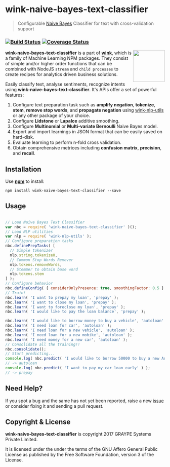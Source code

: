 
# wink-naive-bayes-text-classifier

> Configurable [Naive Bayes](https://en.wikipedia.org/wiki/Naive_Bayes_classifier) Classifier for text with cross-validation support

### [![Build Status](https://api.travis-ci.org/decisively/wink-naive-bayes-text-classifier.svg?branch=master)](https://travis-ci.org/decisively/wink-naive-bayes-text-classifier) [![Coverage Status](https://coveralls.io/repos/github/decisively/wink-naive-bayes-text-classifier/badge.svg?branch=master)](https://coveralls.io/github/decisively/wink-naive-bayes-text-classifier?branch=master)

<img align="right" src="https://decisively.github.io/wink-logos/logo-title.png" width="100px" >

**wink-naive-bayes-text-classifier** is a part of **[wink](https://www.npmjs.com/~sanjaya)**, which is a family of Machine Learning NPM packages. They consist of simple and/or higher order functions that can be combined with NodeJS `stream` and `child processes` to create recipes for analytics driven business solutions.

Easily classify text, analyse sentiments, recognize intents using **wink-naive-bayes-text-classifier**. It's APIs offer a set of powerful features:

1. Configure text preparation task such as **amplify negation**, **tokenize**, **stem**, **remove stop words**, and **propagate negation** using [wink-nlp-utils](https://www.npmjs.com/package/wink-nlp-utils) or any other package of your choice.
2. Configure **Lidstone** or **Lapalce** additive smoothing.
3. Configure **Multinomial** or **Multi-variate Bernoulli** Naive Bayes model.
4. Export and import learnings in JSON format that can be easily saved on hard-disk.
5. Evaluate learning to perform n-fold cross validation.
6. Obtain comprehensive metrices including **confusion matrix**, **precision**, and **recall**.

## Installation
Use **[npm](https://www.npmjs.com/package/wink-naive-bayes-text-classifier)** to install:
```
npm install wink-naive-bayes-text-classifier --save
```


## Usage
```javascript

// Load Naive Bayes Text Classifier
var nbc = require( 'wink-naive-bayes-text-classifier' )();
// Load NLP utilities
var nlp = require( 'wink-nlp-utils' );
// Configure preparation tasks
nbc.definePrepTasks( [
  // Simple tokenizer
  nlp.string.tokenize0,
  // Common Stop Words Remover
  nlp.tokens.removeWords,
  // Stemmer to obtain base word
  nlp.tokens.stem
] );
// Configure behavior
nbc.defineConfig( { considerOnlyPresence: true, smoothingFactor: 0.5 } );
// Train!
nbc.learn( 'I want to prepay my loan', 'prepay' );
nbc.learn( 'I want to close my loan', 'prepay' );
nbc.learn( 'I want to foreclose my loan', 'prepay' );
nbc.learn( 'I would like to pay the loan balance', 'prepay' );

nbc.learn( 'I would like to borrow money to buy a vehicle', 'autoloan' );
nbc.learn( 'I need loan for car', 'autoloan' );
nbc.learn( 'I need loan for a new vehicle', 'autoloan' );
nbc.learn( 'I need loan for a new mobike', 'autoloan' );
nbc.learn( 'I need money for a new car', 'autoloan' );
// Consolidate all the training!!
nbc.consolidate();
// Start predicting...
console.log( nbc.predict( 'I would like to borrow 50000 to buy a new Audi R8 in New York' ) );
// -> autoloan
console.log( nbc.predict( 'I want to pay my car loan early' ) );
// -> prepay

```

## Need Help?
If you spot a bug and the same has not yet been reported, raise a new [issue](https://github.com/decisively/wink-naive-bayes-text-classifier/issues) or consider fixing it and sending a pull request.


## Copyright & License
**wink-naive-bayes-text-classifier** is copyright 2017 GRAYPE Systems Private Limited.

It is licensed under the under the terms of the GNU Affero General Public License as published by the Free
Software Foundation, version 3 of the License.
